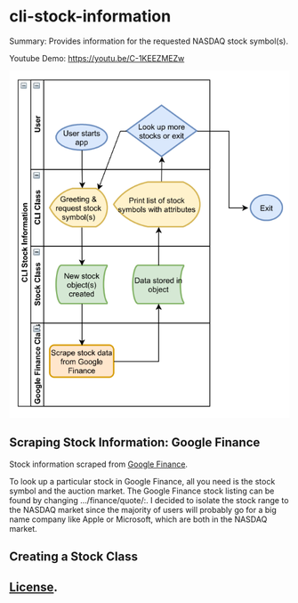 # cli-stock-information
Summary: Provides information for the requested NASDAQ stock symbol(s).

Youtube Demo: https://youtu.be/C-1KEEZMEZw

![Flow Chart](https://github.com/Samuel-DeSantis/cli-stock-information/blob/main/flow_chart.PNG)

## Scraping Stock Information: Google Finance
Stock information scraped from [Google Finance](https://www.google.com/finance).

To look up a particular stock in Google Finance, all you need is the stock symbol
and the auction market. The Google Finance stock listing can be found by changing
.../finance/quote/<stock symbol>:<auction market>. I decided to
isolate the stock range to the NASDAQ market since the majority of users will
probably go for a big name company like Apple or Microsoft, which are both in the 
NASDAQ market.

## Creating a Stock Class

## [License](https://github.com/Samuel-DeSantis/cli-stock-information/blob/main/LICENSE).
